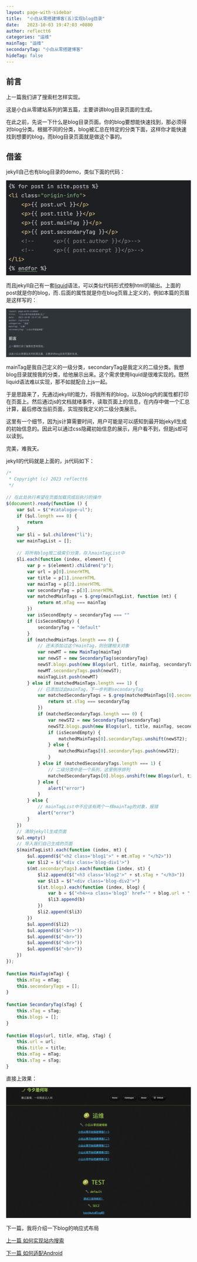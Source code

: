 ```yaml
---
layout: page-with-sidebar
title:  "小白从零搭建博客(五)实现blog目录"
date:   2023-10-03 19:47:03 +0800
author: reflectt6
categories: "运维"
mainTag: "运维"
secondaryTag: "小白从零搭建博客"
hideTag: false
---
```


## 前言

上一篇我们讲了搜索栏怎样实现。

这是小白从零建站系列的第五篇，主要讲讲blog目录页面的生成。

在此之前，先说一下什么是blog目录页面。你的blog要想能快速找到，那必须得对blog分类。根据不同的分类，blog被汇总在特定的分类下面，这样你才能快速找到想要的blog，而blog目录页面就是做这个事的。

## 借鉴

jekyll自己也有blog目录的demo，类似下面的代码：

![image-20231005141331801](/assets/images/2023-10-03-小白从零搭建博客(五)实现blog目录//image-20231005141331801.png)

而且jekyll自己有一套[liquid](https://shopify.github.io/liquid/tags/control-flow/)语法，可以类似代码形式控制html的输出。上面的post就是你的blog，而`.`后面的属性就是你在blog页眉上定义的，例如本篇的页眉是这样写的：

![image-20231005132758283](/assets/images/2023-10-03-小白从零搭建博客(五)实现blog目录//image-20231005132758283.png)

mainTag是我自己定义的一级分类，secondaryTag是我定义的二级分类。我想blog目录就按我的分类，给他展示出来。这个需求使用liquid是很难实现的。既然liquid语法难以实现，那不如就配合上js一起。

于是思路来了，先通过jekyll的能力，将我所有的blog，以及blog内的属性都打印在页面上。然后通过js的文档就绪事件，读取页面上的信息，在内存中做一个汇总计算，最后修改当前页面，实现按我定义的二级分类展示。

这里有一个细节，因为js计算需要时间，用户可能是可以感知到最开始jekyll生成的初始信息的。因此可以通过css隐藏初始信息的展示，用户看不到，但是js却可以读到。

完美，难我天。

jekyll的代码就是上面的，js代码如下：

```js
/*
 * Copyright (c) 2023 reflectt6
 */

// 在此处执行希望在页面加载完成后执行的操作
$(document).ready(function () {
    var $ul = $("#catalogue-ul");
    if ($ul.length === 0) {
        return
    }
    var $li = $ul.children("li");
    var mainTagList = [];

    // 将所有blog按二级索引分类，存入mainTagList中
    $li.each(function (index, element) {
        var p = $(element).children("p");
        var url = p[0].innerHTML
        var title = p[1].innerHTML
        var mainTag = p[2].innerHTML
        var secondaryTag = p[3].innerHTML
        var matchedMainTags = $.grep(mainTagList, function (mt) {
            return mt.mTag === mainTag
        })
        var isSecondEmpty = secondaryTag === ""
        if (isSecondEmpty) {
            secondaryTag = "default"
        }
        if (matchedMainTags.length === 0) {
            // 还未添加过这个mainTag，则创建相关对象
            var newMT = new MainTag(mainTag)
            var newST = new SecondaryTag(secondaryTag)
            newST.blogs.push(new Blogs(url, title, mainTag, secondaryTag))
            newMT.secondaryTags.push(newST);
            mainTagList.push(newMT)
        } else if (matchedMainTags.length === 1) {
            // 已添加过此mainTag，下一步判断secondaryTag
            var matchedSecondaryTags = $.grep(matchedMainTags[0].secondaryTags, function (st) {
                return st.sTag === secondaryTag
            })
            if (matchedSecondaryTags.length === 0) {
                var newST2 = new SecondaryTag(secondaryTag)
                newST2.blogs.push(new Blogs(url, title, mainTag, secondaryTag))
                if (isSecondEmpty) {
                    matchedMainTags[0].secondaryTags.unshift(newST2);
                } else {
                    matchedMainTags[0].secondaryTags.push(newST2);
                }
            } else if (matchedSecondaryTags.length === 1) {
                // 二级分类中是一个系列，这里倒序排列
                matchedSecondaryTags[0].blogs.unshift(new Blogs(url, title, mainTag, secondaryTag))
            } else {
                alert("error")
            }
        } else {
            // mainTagList中不应该有两个一样mainTag的对象，报错
            alert("error")
        }
    })
    // 清除jekyll生成页面
    $ul.empty()
    // 导入我们自己生成的页面
    $(mainTagList).each(function (index, mt) {
        $ul.append($("<h2 class='blog1'>" + mt.mTag + "</h2>"))
        var $li2 = $("<div class='blog-div1'>")
        $(mt.secondaryTags).each(function (index, st) {
            $li2.append($("<h3 class='blog2'>" + st.sTag + "</h3>"))
            var $li3 = $("<div class='blog-div2'>")
            $(st.blogs).each(function (index, blog) {
                var b = $("<h4><a class='blog3' href='" + blog.url + "'>" + blog.title + "</a></h4>")
                $li3.append(b)
            })
            $li2.append($li3)
        })
        $ul.append($li2)
        $ul.append($("<br>"))
        $ul.append($("<br>"))
        $ul.append($("<br>"))
        $ul.append($("<br>"))
    })
});

function MainTag(mTag) {
    this.mTag = mTag;
    this.secondaryTags = [];
}

function SecondaryTag(sTag) {
    this.sTag = sTag;
    this.blogs = [];
}

function Blogs(url, title, mTag, sTag) {
    this.url = url;
    this.title = title;
    this.mTag = mTag;
    this.sTag = sTag;
}
```

直接上效果：

![image-20231005133607495](/assets/images/2023-10-03-小白从零搭建博客(五)实现blog目录//image-20231005133607495.png)



下一篇，我将介绍一下blog的响应式布局

[上一篇 如何实现站内搜索](/运维/2023/10/02/小白从零搭建博客(四)实现站内搜索.html)

[下一篇 如何适配Android](/运维/2023/10/04/小白从零搭建博客(六)适配Android.html)









